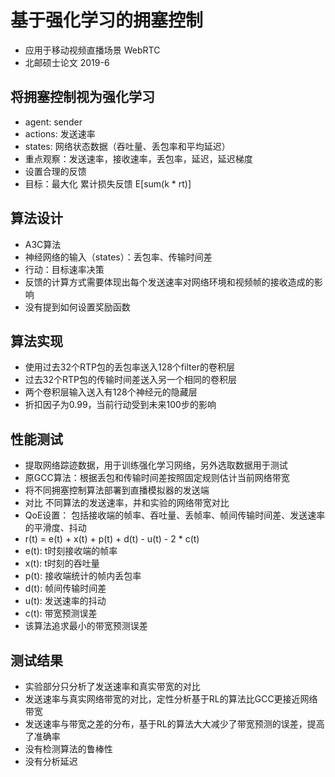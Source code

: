 # 基于强化学习的拥塞控制
- 应用于移动视频直播场景 WebRTC
- 北邮硕士论文 2019-6

## 将拥塞控制视为强化学习
- agent: sender
- actions: 发送速率
- states: 网络状态数据（吞吐量、丢包率和平均延迟）
- 重点观察：发送速率，接收速率，丢包率，延迟，延迟梯度
- 设置合理的反馈
- 目标：最大化 累计损失反馈 E[sum(k * rt)]

## 算法设计
- A3C算法
- 神经网络的输入（states）：丢包率、传输时间差
- 行动：目标速率决策
- 反馈的计算方式需要体现出每个发送速率对网络环境和视频帧的接收造成的影响
- 没有提到如何设置奖励函数

## 算法实现
- 使用过去32个RTP包的丢包率送入128个filter的卷积层
- 过去32个RTP包的传输时间差送入另一个相同的卷积层
- 两个卷积层输入送入有128个神经元的隐藏层
- 折扣因子为0.99，当前行动受到未来100步的影响

## 性能测试
- 提取网络踪迹数据，用于训练强化学习网络，另外选取数据用于测试
- 原GCC算法：根据丢包和传输时间差按照固定规则估计当前网络带宽
- 将不同拥塞控制算法部署到直播模拟器的发送端
- 对比 不同算法的发送速率，并和实验的网络带宽对比
- QoE设置： 包括接收端的帧率、吞吐量、丢帧率、帧间传输时间差、发送速率的平滑度、抖动
- r(t) = e(t) + x(t) + p(t) + d(t) - u(t) - 2 * c(t)
- e(t): t时刻接收端的帧率
- x(t): t时刻的吞吐量
- p(t): 接收端统计的帧内丢包率
- d(t): 帧间传输时间差
- u(t): 发送速率的抖动
- c(t): 带宽预测误差
- 该算法追求最小的带宽预测误差

## 测试结果
- 实验部分只分析了发送速率和真实带宽的对比
- 发送速率与真实网络带宽的对比，定性分析基于RL的算法比GCC更接近网络带宽
- 发送速率与带宽之差的分布，基于RL的算法大大减少了带宽预测的误差，提高了准确率
- 没有检测算法的鲁棒性
- 没有分析延迟
